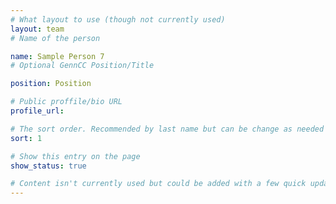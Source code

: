 ```yaml
---
# What layout to use (though not currently used)
layout: team
# Name of the person

name: Sample Person 7
# Optional GennCC Position/Title

position: Position

# Public proffile/bio URL
profile_url:

# The sort order. Recommended by last name but can be change as needed
sort: 1

# Show this entry on the page
show_status: true

# Content isn't currently used but could be added with a few quick updates if needed to allow for bios
---
```

